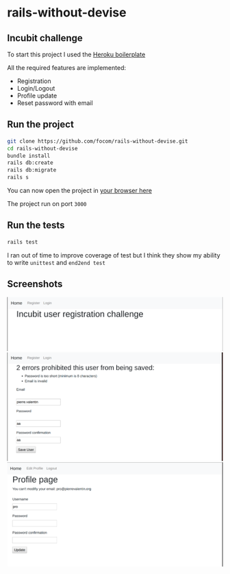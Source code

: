 # rails-without-devise
## Incubit challenge

To start this project I used the [Heroku boilerplate](https://github.com/heroku/ruby-getting-started)

All the required features are implemented:
- Registration
- Login/Logout
- Profile update
- Reset password with email

## Run the project
```bash
git clone https://github.com/focom/rails-without-devise.git
cd rails-without-devise
bundle install
rails db:create
rails db:migrate
rails s
```

You can now open the project in [your browser here](http://localhost:3000/)

The project run on port `3000`

## Run the tests
```bash
rails test
```
I ran out of time to improve coverage of test but I think they show my ability to write
`unittest` and `end2end test`

## Screenshots
![1](/screenshots/Screenshot%20from%202020-05-27%2002-00-27.png)
![2](/screenshots/Screenshot%20from%202020-05-27%2002-01-00.png)
![3](/screenshots/Screenshot%20from%202020-05-27%2002-01-52.png)
